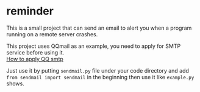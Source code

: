 # reminder
This is a small project that can send an email to alert you when a program running on a remote server crashes.  



This project uses QQmail as an example, you need to apply for SMTP service before using it.  
[How to apply QQ smtp](https://blog.csdn.net/weixin_31176789/article/details/119268339)



Just use it by putting `sendmail.py` file under your code directory and add `from sendmail import sendmail` in the beginning then use it like `example.py` shows.
